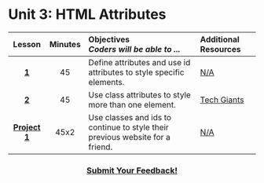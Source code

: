 # Unit 3: HTML Attributes


|Lesson|Minutes|Objectives <br> *Coders will be able to ...*|Additional Resources|
|:-------:|:-------:|:-------|:-------|
|[**1**](https://docs.google.com/presentation/d/1DXQNk5SIZorFH45UtoctxeRb5dwH5uMGoTR_hMmg46Y/edit?usp=sharing)|45| Define attributes and use id attributes to style specific elements. |[N/A]()|
|[**2**](https://docs.google.com/a/scripted.org/presentation/d/1prpyDctnnfE_gcvNDYRUDLaq0S0NPBOmATWguSq2Jyw/edit?usp=sharing)|45| Use class attributes to style more than one element. |[Tech Giants](https://popcode.org/?snapshot=f0ad1654-c1e5-406f-807b-16e291be2738)|
|[**Project 1**](https://docs.google.com/presentation/d/1_84YYwtC4nVjAtiJOq0OCMtCkQOgwNvIS_ZIvpsdqK4/edit?usp=sharing)|45x2| Use classes and ids to continue to style their previous website for a friend.|[N/A]()|


<h3 align="center"><a href="https://docs.google.com/forms/d/e/1FAIpQLSfx0wkLyw_jSOhWR2yY8GTR8TV2NXYZc40us7aPHnl9bO6WAQ/viewform">Submit Your Feedback!</a></h3>
